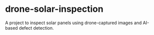 # drone-solar-inspection
A project to inspect solar panels using drone-captured images and AI-based defect detection.

